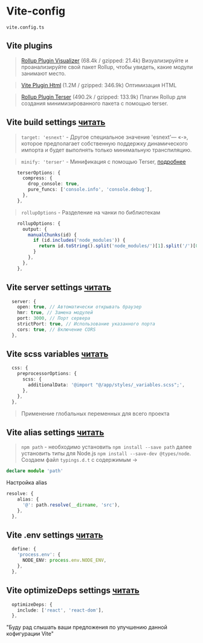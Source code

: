 # Vite-config
`vite.config.ts`
## Vite plugins
> [Rollup Plugin Visualizer](https://github.com/btd/rollup-plugin-visualizer.git)
 (68.4k / gzipped: 21.4k) 
Визуализируйте и проанализируйте свой пакет Rollup, чтобы увидеть, какие модули занимают место.

> [Vite Plugin Html](https://github.com/vbenjs/vite-plugin-html.git) (1.2М / gzipped: 346.9k)  Оптимизация HTML

> [Rollup Plugin Terser](https://github.com/rollup/plugins/tree/master/packages/terser#readme) (490.2k / gzipped: 133.9k) Плагин Rollup для создания минимизированного пакета с помощью terser.

## Vite build settings [читать](https://vite.dev/config/build-options.html)
> `target: 'esnext'` - Другое специальное значение 'esnext'— «-», которое предполагает собственную поддержку динамического импорта и будет выполнять только минимальную транспиляцию.

> `minify: 'terser'` - Минификация с помощью Terser, [подробнее](https://terser.org/docs/api-reference/#minify-options)
```ts
    terserOptions: {
      compress: {
        drop_console: true, 
        pure_funcs: ['console.info', 'console.debug'],
      },
    },
```

> `rollupOptions` - Разделение на чанки по библиотекам
```ts
    rollupOptions: {
      output: {
        manualChunks(id) {
          if (id.includes('node_modules')) {
            return id.toString().split('node_modules/')[1].split('/')[0].toString(); 
          }
        },
      },
    },
```

## Vite server settings [читать](https://vite.dev/config/server-options.html)
```ts
  server: {
    open: true, // Автоматически открывать браузер
    hmr: true, // Замена модулей
    port: 3000, // Порт сервера
    strictPort: true, // Использование указанного порта
    cors: true, // Включение CORS
  },
```

## Vite scss variables [читать](https://vite.dev/config/shared-options.html#css-modules)
```ts
  css: {
    preprocessorOptions: {
      scss: {
        additionalData: '@import "@/app/styles/_variables.scss";',
      },
    },
  },
```
> Применение глобальных переменных для всего проекта

## Vite alias settings [читать](https://vite.dev/config/shared-options.html#resolve-alias)
> `npm path` - необходимо установить `npm install --save path` далее установить типы для Node.js `npm install --save-dev @types/node`. Создаем файл `typings.d.t` с содержимым ->
```ts
declare module 'path'
```
Настройка alias
```ts
resolve: {
    alias: {
      '@': path.resolve(__dirname, 'src'),
    },
  },
```

## Vite .env settings [читать](https://vite.dev/guide/env-and-mode.html#env-variables-and-modes)
```ts
  define: {
    'process.env': {
      NODE_ENV: process.env.NODE_ENV, 
    },
  },
```

## Vite optimizeDeps settings [читать](https://vite.dev/config/dep-optimization-options.html#optimizedeps-entries)
```ts
  optimizeDeps: {
    include: ['react', 'react-dom'], 
  },
```


"Буду рад слышать ваши предложения по улучшению данной кофигурации Vite"
